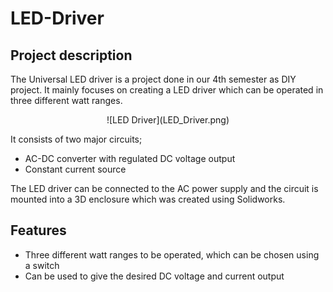 # LED-Driver
## Project description

The Universal LED driver is a project done in our 4th semester as DIY project. It mainly focuses on creating a LED driver which can be operated in three different watt ranges.

<p align="center">
  ![LED Driver](LED_Driver.png)
</p>


It consists of two major circuits;
- AC-DC converter with regulated DC voltage output
- Constant current source

The LED driver can be connected to the AC power supply and the circuit is mounted into a 3D enclosure which was created using Solidworks.

## Features
- Three different watt ranges to be operated, which can be chosen using a switch
- Can be used to give the desired DC voltage and current output
